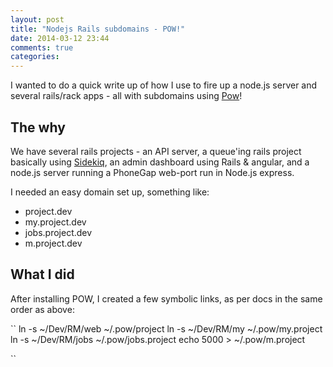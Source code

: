 ```yaml
---
layout: post
title: "Nodejs Rails subdomains - POW!"
date: 2014-03-12 23:44
comments: true
categories: 
---
```


I wanted to do a quick write up of how I use to fire up a node.js server and several rails/rack apps - all with subdomains using [Pow](http://pow.cx/)!

## The why

We have several rails projects - an API server, a queue'ing rails project basically using [Sidekiq](https://github.com/mperham/sidekiq), an admin dashboard using Rails & angular, and a node.js server running a PhoneGap web-port run in Node.js express.

I needed an easy domain set up, something like:

* project.dev
* my.project.dev
* jobs.project.dev
* m.project.dev

## What I did

After installing POW, I created a few symbolic links, as per docs in the same order as above:

``
ln -s ~/Dev/RM/web ~/.pow/project
ln -s ~/Dev/RM/my ~/.pow/my.project
ln -s ~/Dev/RM/jobs ~/.pow/jobs.project
echo 5000 > ~/.pow/m.project

``